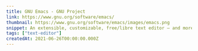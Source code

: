 ```yaml
---
title: GNU Emacs - GNU Project
link: https://www.gnu.org/software/emacs/
thumbnail: https://www.gnu.org/software/emacs/images/emacs.png
snippet: An extensible, customizable, free/libre text editor — and more
tags: ["text-editor"]
createdAt: 2021-06-26T00:00:00.000Z
---
```

